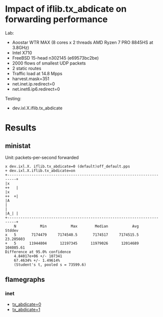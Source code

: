 # Impact of iflib.tx_abdicate on forwarding performance

Lab:
  - Aoostar WTR MAX (8 cores x 2 threads AMD Ryzen 7 PRO 8845HS at 3.8GHz)
  - Intel X710
  - FreeBSD 15-head n302145 (e69573bc2be)
  - 2000 flows of smallest UDP packets
  - 2 static routes
  - Traffic load at 14.8 Mpps
  - harvest.mask=351
  - net.inet.ip.redirect=0
  - net.inet6.ip6.redirect=0

Testing:
  - dev.ixl.X.iflib.tx_abdicate

# Results

## ministat

Unit: packets-per-second forwarded

```
x dev.ixl.X. iflib.tx_abdicate=0 (default)off_default.pps
+ dev.ixl.X.iflib.tx_abdicate=on
+--------------------------------------------------------------------------+
|x                                                                    ++   |
|x                                                                    ++  +|
|A                                                                         |
|                                                                     |A_| |
+--------------------------------------------------------------------------+
    N           Min           Max        Median           Avg        Stddev
x   5       7174479     7174540.5       7174517     7174515.5     23.205603
+   5      11944804      12197345      11979026      12014689     104085.61
Difference at 95.0% confidence
	4.84017e+06 +/- 107341
	67.4634% +/- 1.49614%
	(Student's t, pooled s = 73599.6)
```

## flamegraphs

### inet

  - [tx_abdicate=0](bench.off_default.1.pmc.svg)
  - [tx_abdicate=1](bench.on.1.pmc.svg)
